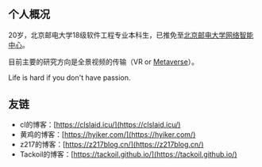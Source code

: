 # 

## 个人概况

20岁，北京邮电大学18级软件工程专业本科生，已推免至[北京邮电大学网络智能中心](https://int.bupt.edu.cn/content/content.php?p=2_6_10)。

目前主要的研究方向是全景视频的传输（VR or [Metaverse](https://en.wikipedia.org/wiki/Metaverse)）。

Life is hard if you don't have passion.

## 友链

+ cl的博客：[https://clslaid.icu/](https://clslaid.icu/)
+ 黄鸡的博客：[https://hyiker.com/](https://hyiker.com/)
+ z217的博客：[https://z217blog.cn/](https://z217blog.cn/)
+ Tackoil的博客：[https://tackoil.github.io/](https://tackoil.github.io/)


